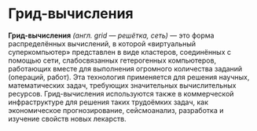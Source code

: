 
# **Грид-вычисления**
**Грид-вычисления** *(англ. grid — решётка, сеть)* — это форма распределённых вычислений, в которой «виртуальный суперкомпьютер» представлен в виде кластеров, соединённых с помощью сети, слабосвязанных гетерогенных компьютеров, работающих вместе для выполнения огромного количества заданий (операций, работ). Эта технология применяется для решения научных, математических задач, требующих значительных вычислительных ресурсов. Грид-вычисления используются также в коммерческой инфраструктуре для решения таких трудоёмких задач, как экономическое прогнозирование, сейсмоанализ, разработка и изучение свойств новых лекарств.  